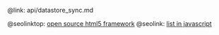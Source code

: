 @link: api/datastore_sync.md

@seolinktop: [open source html5 framework](https://webix.com)
@seolink: [list in javascript](https://webix.com/widget/list/)